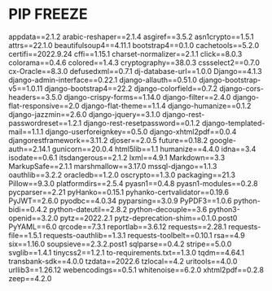 # PIP FREEZE
appdata==2.1.2
arabic-reshaper==2.1.4
asgiref==3.5.2
asn1crypto==1.5.1
attrs==22.1.0
beautifulsoup4==4.11.1
bootstrap4==0.1.0
cachetools==5.2.0
certifi==2022.9.24
cffi==1.15.1
charset-normalizer==2.1.1
click==8.0.3
colorama==0.4.6
colored==1.4.3
cryptography==38.0.3
cssselect2==0.7.0
cx-Oracle==8.3.0
defusedxml==0.7.1
dj-database-url==1.0.0
Django==4.1.3
django-admin-interface==0.22.1
django-allauth==0.51.0
django-bootstrap-v5==1.0.11
django-bootstrap4==22.2
django-colorfield==0.7.2
django-cors-headers==3.5.0
django-crispy-forms==1.14.0
django-filter==2.4.0
django-flat-responsive==2.0
django-flat-theme==1.1.4
django-humanize==0.1.2
django-jazzmin==2.6.0
django-jquery==3.1.0
django-rest-passwordreset==1.2.1
django-rest-resetpassword==0.1.2
django-templated-mail==1.1.1
django-userforeignkey==0.5.0
django-xhtml2pdf==0.0.4
djangorestframework==3.11.2
djoser==2.0.5
future==0.18.2
google-auth==2.14.1
gunicorn==20.0.4
html5lib==1.1
humanize==4.4.0
idna==3.4
isodate==0.6.1
itsdangerous==2.1.2
lxml==4.9.1
Markdown==3.3
MarkupSafe==2.1.1
marshmallow==3.17.0
mssql-django==1.1.3
oauthlib==3.2.2
oracledb==1.2.0
oscrypto==1.3.0
packaging==21.3
Pillow==9.3.0
platformdirs==2.5.4
pyasn1==0.4.8
pyasn1-modules==0.2.8
pycparser==2.21
pyHanko==0.15.1
pyhanko-certvalidator==0.19.6
PyJWT==2.6.0
pyodbc==4.0.34
pyparsing==3.0.9
PyPDF3==1.0.6
python-bidi==0.4.2
python-dateutil==2.8.2
python-decouple==3.6
python3-openid==3.2.0
pytz==2022.2.1
pytz-deprecation-shim==0.1.0.post0
PyYAML==6.0
qrcode==7.3.1
reportlab==3.6.12
requests==2.28.1
requests-file==1.5.1
requests-oauthlib==1.3.1
requests-toolbelt==0.10.1
rsa==4.9
six==1.16.0
soupsieve==2.3.2.post1
sqlparse==0.4.2
stripe==5.0.0
svglib==1.4.1
tinycss2==1.2.1
to-requirements.txt==1.3.0
tqdm==4.64.1
transbank-sdk==4.0.0
tzdata==2022.6
tzlocal==4.2
uritools==4.0.0
urllib3==1.26.12
webencodings==0.5.1
whitenoise==6.2.0
xhtml2pdf==0.2.8
zeep==4.2.0
